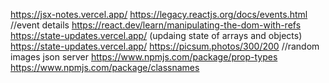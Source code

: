https://jsx-notes.vercel.app/
https://legacy.reactjs.org/docs/events.html //event details
https://react.dev/learn/manipulating-the-dom-with-refs
https://state-updates.vercel.app/ (updaing state of arrays and objects)
https://state-updates.vercel.app/
https://picsum.photos/300/200  //random images
json server
https://www.npmjs.com/package/prop-types
https://www.npmjs.com/package/classnames